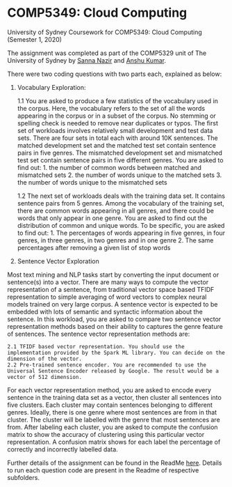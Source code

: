 # COMP5349: Cloud Computing

University of Sydney Coursework for COMP5349: Cloud Computing (Semester 1, 2020)

The assignment was completed as part of the COMP5329 unit of The University of Sydney by [Sanna Nazir](https://github.com/Sanna-Nazir) and [Anshu Kumar](https://github.com/anshukr5). 

There were two coding questions with two parts each, explained as below:

1. Vocabulary Exploration:
	
	1.1 You are asked to produce a few statistics of the vocabulary used in the corpus. Here, the vocabulary refers to the set of all the    words appearing in the corpus or in a subset of the corpus. No stemming or spelling check is needed to remove near duplicates or typos.
	The first set of workloads involves relatively small development and test data sets. There are four sets in total each with around 10K sentences. The matched development set and the matched test set contain sentence pairs in five genres. The mismatched development set and mismatched test set contain sentence pairs in five different genres. You are
	asked to find out:
		1. the number of common words between matched and mismatched sets
		2. the number of words unique to the matched sets
		3. the number of words unique to the mismatched sets

	1.2 The next set of workloads deals with the training data set. It contains sentence pairs from 5 genres. Among the vocabulary of the training set, there are common words appearing in all genres, and there could be words that only appear in one genre. You are asked to find out the distribution of common and unique words. To be specific, you are asked to find out:
		1. The percentages of words appearing in five genres, in four genres, in three genres, in two genres and in one genre
		2. The same percentages after removing a given list of stop words

2. Sentence Vector Exploration

Most text mining and NLP tasks start by converting the input document or sentence(s) into a vector. There are many ways to compute the vector representation of a sentence, from traditional vector space based TFIDF representation to simple averaging of word vectors
to complex neural models trained on very large corpus. A sentence vector is expected to be embedded with lots of semantic and syntactic information about the sentence. In this workload, you are asked to compare two sentence vector representation methods
based on their ability to captures the genre feature of sentences. The sentence vector representation methods are:
	
	2.1 TFIDF based vector representation. You should use the implementation provided by the Spark ML library. You can decide on the dimension of the vector.
	2.2 Pre-trained sentence encoder. You are recommended to use the Universal Sentence Encoder released by Google. The result would be a vector of 512 dimension. 

For each vector representation method, you are asked to encode every sentence in the training data set as a vector, then cluster all sentences into five clusters. Each cluster may contain sentences belonging to different genres. Ideally, there is one genre where most
sentences are from in that cluster. The cluster will be labelled with the genre that most sentences are from. After labeling each cluster, you are asked to compute the confusion matrix to show the accuracy of clustering using this particular vector representation. A confusion matrix shows for each label the percentage of correctly and incorrectly labelled data.


Further details of the assignment can be found in the ReadMe [here](https://github.com/Sanna-Nazir/COMP5349-CloudComputing/blob/main/Final_Assignment/project_report.pdf).
Details to run each question code are present in the Readme of respective subfolders. 